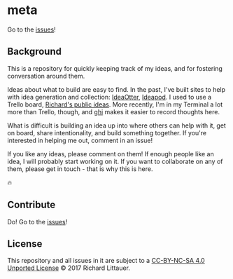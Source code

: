 meta
====

Go to the [issues](https://github.com/RichardLitt/meta/issues)!

## Background

This is a repository for quickly keeping track of my ideas, and for fostering conversation around them.

Ideas about what to build are easy to find. In the past, I've built sites to help with idea generation and collection: [IdeaOtter](http://ideaotter.com), [Ideapod](http://ideapod.com). I used to use a Trello board, [Richard's public ideas](https://trello.com/b/LoZkhd9Y/richard-s-public-ideas). More recently, I'm in my Terminal a lot more than Trello, though, and [ghi](https://github.com/stephencelis/ghi) makes it easier to record thoughts here.

What is difficult is building an idea up into where others can help with it, get on board, share intentionality, and build something together. If you're interested in helping me out, comment in an issue!

If you like any ideas, please comment on them! If enough people like an idea, I will probably start working on it. If you want to collaborate on any of them, please get in touch - that is why this is here.

:fire:

## Contribute

Do! Go to the [issues](https://github.com/RichardLitt/meta/issues)!

## License

This repository and all issues in it are subject to a [CC-BY-NC-SA 4.0 Unported License](https://creativecommons.org/licenses/by-nc-sa/4.0/) © 2017 Richard Littauer.

